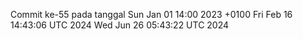 Commit ke-55 pada tanggal Sun Jan 01 14:00 2023 +0100
Fri Feb 16 14:43:06 UTC 2024
Wed Jun 26 05:43:22 UTC 2024

